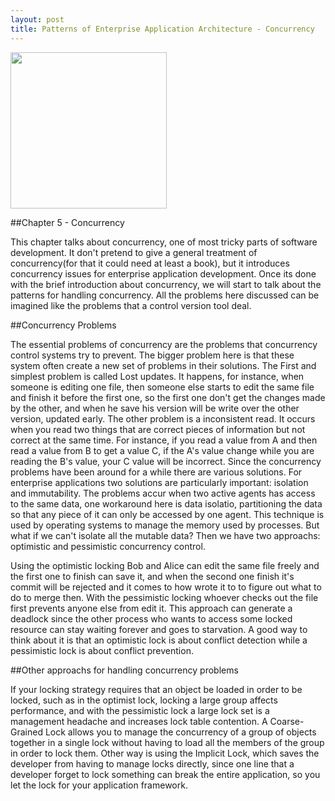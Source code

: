 ```yaml
---
layout: post
title: Patterns of Enterprise Application Architecture - Concurrency
---
```


<img src="http://ecx.images-amazon.com/images/I/511D6FdsbXL._AA160_.jpg" width="250" height="250" />

##Chapter 5 - Concurrency

This chapter talks about concurrency, one of most tricky parts of software development. It don't pretend to give a general treatment of concurrency(for that it could need at least a book), but it introduces concurrency issues for enterprise application development. Once its done with the brief introduction about concurrency, we will start to talk about the patterns for handling concurrency. All the problems here discussed can be imagined like the problems that a control version tool deal.

##Concurrency Problems

The essential problems of concurrency are the problems that concurrency control systems try to prevent. The bigger problem here is that these system often create a new set of problems in their solutions. The First and simplest problem is called Lost updates. It happens, for instance, when someone is editing one file, then someone else starts to edit the same file and finish it before the first one, so the first one don't get the changes made by the other, and when he save his version will be write over the other version, updated early. The other problem is a inconsistent read. It occurs when you read two things that are correct pieces of information but not correct at the same time. For instance, if you read a value from A and then read a value from B to get a value C, if the A's value change while you are reading the B's value, your C value will be incorrect. Since the concurrency problems have been around for a while there are various solutions. For enterprise applications two solutions are particularly important: isolation and immutability. The problems accur when two active agents has access to the same data, one workaround here is data isolatio, partitioning the data so that any piece of it can only be accessed by one agent. This technique is used by operating systems to manage the memory used by processes. But what if we can't isolate all the mutable data? Then we have two approachs: optimistic and pessimistic concurrency control.

Using the optimistic locking Bob and Alice can edit the same file freely and the first one to finish can save it, and when the second one finish it's commit will be rejected and it comes to how wrote it to to figure out what to do to merge then. With the pessimistic locking whoever checks out the file first prevents anyone else from edit it. This approach can generate a deadlock since the other process who wants to access some locked resource can stay waiting forever and goes to starvation. A good way to think about it is that an optimistic lock is about conflict detection while a pessimistic lock is about conflict prevention.

##Other approachs for handling concurrency problems

If your locking strategy requires that an object be loaded in order to be locked, such as in the optimist lock, locking a large group affects performance, and with the pessimistic lock a large lock set is a management headache and increases lock table contention. A Coarse-Grained Lock allows you to manage the concurrency of a group of objects together in a single lock without having to load all the members of the group in order to lock them. Other way is using the Implicit Lock, which saves the developer from having to manage locks directly, since one line that a developer forget to lock something can break the entire application, so you let the lock for your application framework.


